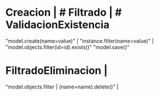 
# Creacion                    |   # Filtrado                       | # ValidacionExistencia
  "model.create(name=value)"  |   "instance.filter(name=value)"    | "model.objects.filter(id=id).exists()"
  "model.save()"

# FiltradoEliminacion         |
   "model.objects.filter      |
   (name=name).delete()"      |